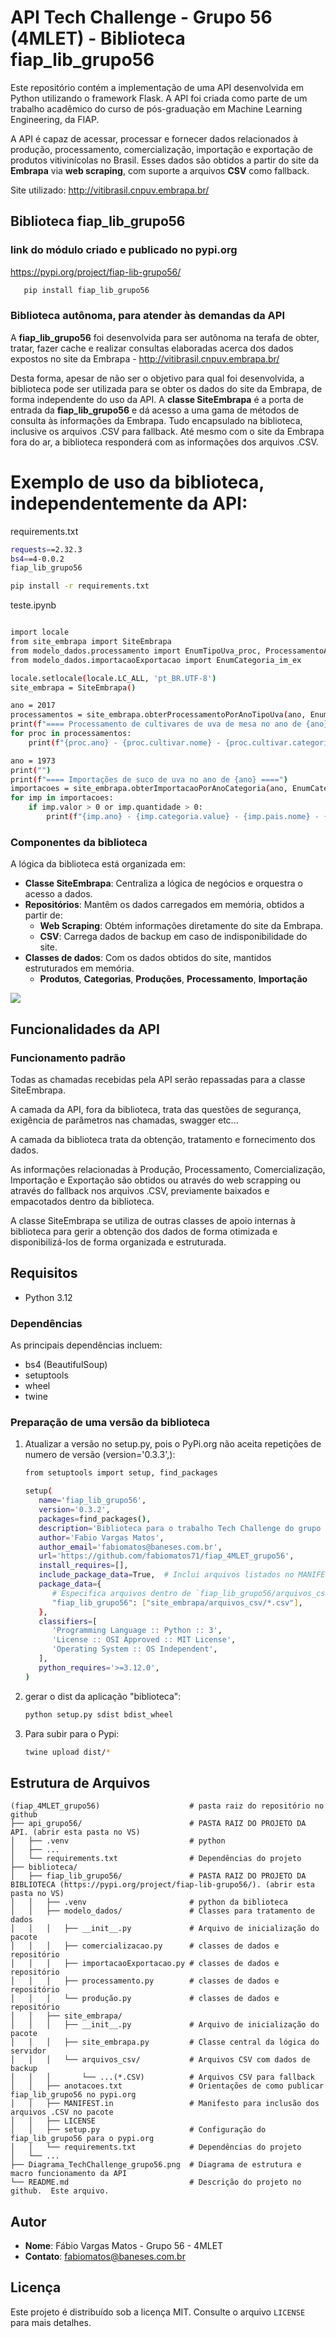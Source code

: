 
# API Tech Challenge - Grupo 56 (4MLET) - Biblioteca fiap_lib_grupo56

Este repositório contém a implementação de uma API desenvolvida em Python utilizando o framework Flask. A API foi criada como parte de um trabalho acadêmico do curso de pós-graduação em Machine Learning Engineering, da FIAP.

A API é capaz de acessar, processar e fornecer dados relacionados à produção, processamento, comercialização, importação e exportação de produtos vitivinícolas no Brasil. Esses dados são obtidos a partir do site da **Embrapa** via **web scraping**, com suporte a arquivos **CSV** como fallback.

Site utilizado: http://vitibrasil.cnpuv.embrapa.br/

## Biblioteca fiap_lib_grupo56

### link do módulo criado e publicado no pypi.org

https://pypi.org/project/fiap-lib-grupo56/

```bash
   pip install fiap_lib_grupo56
```

### Biblioteca autônoma, para atender às demandas da API

A **fiap_lib_grupo56** foi desenvolvida para ser autônoma na terafa de obter, tratar, fazer cache e realizar consultas elaboradas acerca dos dados expostos no site da Embrapa - http://vitibrasil.cnpuv.embrapa.br/

Desta forma, apesar de não ser o objetivo para qual foi desenvolvida, a biblioteca pode ser utilizada para se obter os dados do site da Embrapa, de forma independente do uso da API.  A **classe SiteEmbrapa** é a porta de entrada da **fiap_lib_grupo56** e dá acesso a uma gama de métodos de consulta às informações da Embrapa.  Tudo encapsulado na biblioteca, inclusive os arquivos .CSV para fallback.  Até mesmo com o site da Embrapa fora do ar, a biblioteca responderá com as informações dos arquivos .CSV.

# Exemplo de uso da biblioteca, independentemente da API:

requirements.txt
```bash
requests==2.32.3
bs4==4-0.0.2
fiap_lib_grupo56
```


```bash
pip install -r requirements.txt
```

teste.ipynb
```bash

import locale
from site_embrapa import SiteEmbrapa
from modelo_dados.processamento import EnumTipoUva_proc, ProcessamentoAnual
from modelo_dados.importacaoExportacao import EnumCategoria_im_ex

locale.setlocale(locale.LC_ALL, 'pt_BR.UTF-8')
site_embrapa = SiteEmbrapa()

ano = 2017
processamentos = site_embrapa.obterProcessamentoPorAnoTipoUva(ano, EnumTipoUva_proc.UVASDEMESA)
print(f"==== Processamento de cultivares de uva de mesa no ano de {ano} ====")
for proc in processamentos:
    print(f"{proc.ano} - {proc.cultivar.nome} - {proc.cultivar.categoria.nome} - {proc.quantidade:n}")

ano = 1973
print("")
print(f"==== Importações de suco de uva no ano de {ano} ====")
importacoes = site_embrapa.obterImportacaoPorAnoCategoria(ano, EnumCategoria_im_ex.SUCODEUVA)
for imp in importacoes:
    if imp.valor > 0 or imp.quantidade > 0:
        print(f"{imp.ano} - {imp.categoria.value} - {imp.pais.nome} - {imp.quantidade:n}- R${imp.valor:n}")

```


### Componentes da biblioteca
A lógica da biblioteca está organizada em:
- **Classe SiteEmbrapa**: Centraliza a lógica de negócios e orquestra o acesso a dados.
- **Repositórios**: Mantêm os dados carregados em memória, obtidos a partir de:
     - **Web Scraping**: Obtém informações diretamente do site da Embrapa.
     - **CSV**: Carrega dados de backup em caso de indisponibilidade do site.
- **Classes de dados**: Com os dados obtidos do site, mantidos estruturados em memória.
     - **Produtos**, **Categorias**, **Produções**, **Processamento**, **Importação** 

![](./ClassesSiteEmbrapa.png)

## Funcionalidades da API

### Funcionamento padrão
Todas as chamadas recebidas pela API serão repassadas para a classe SiteEmbrapa.

A camada da API, fora da biblioteca, trata das questões de segurança, exigência de parâmetros nas chamadas, swagger etc...

A camada da biblioteca trata da obtenção, tratamento e fornecimento dos dados.

As informações relacionadas à Produção, Processamento, Comercialização, Importação e Exportação são obtidos ou através do web scrapping ou através do fallback nos arquivos .CSV, previamente baixados e empacotados dentro da biblioteca.

A classe SiteEmbrapa se utiliza de outras classes de apoio internas à biblioteca para gerir a obtenção dos dados de forma otimizada e disponibilizá-los de forma organizada e estruturada.

## Requisitos

- Python 3.12

### Dependências
As principais dependências incluem:
- bs4 (BeautifulSoup)
- setuptools
- wheel
- twine

### Preparação de uma versão da biblioteca

1. Atualizar a versão no setup.py, pois o PyPi.org não aceita repetições de numero de versão (version='0.3.3',):
   ```bash
   from setuptools import setup, find_packages

   setup(
      name='fiap_lib_grupo56',
      version='0.3.2',
      packages=find_packages(),
      description='Biblioteca para o trabalho Tech Challenge do grupo 56 da 4MLET',
      author='Fabio Vargas Matos',
      author_email='fabiomatos@baneses.com.br',
      url='https://github.com/fabiomatos71/fiap_4MLET_grupo56',
      install_requires=[],
      include_package_data=True,  # Inclui arquivos listados no MANIFEST.in
      package_data={
         # Especifica arquivos dentro de `fiap_lib_grupo56/arquivos_csv/`
         "fiap_lib_grupo56": ["site_embrapa/arquivos_csv/*.csv"],
      },
      classifiers=[
         'Programming Language :: Python :: 3',
         'License :: OSI Approved :: MIT License',
         'Operating System :: OS Independent',
      ],
      python_requires='>=3.12.0',
   )   
   ```

2. gerar o dist da aplicação "biblioteca":
   ```bash
   python setup.py sdist bdist_wheel
   ```

3. Para subir para o Pypi:
   ```bash
   twine upload dist/*
   ```

## Estrutura de Arquivos

```
(fiap_4MLET_grupo56)                    # pasta raiz do repositório no github
├── api_grupo56/                        # PASTA RAIZ DO PROJETO DA API. (abrir esta pasta no VS)
│   ├── .venv                           # python
│   ├── ...                             
│   └── requirements.txt                # Dependências do projeto
├── biblioteca/                    
│   ├── fiap_lib_grupo56/               # PASTA RAIZ DO PROJETO DA BIBLIOTECA (https://pypi.org/project/fiap-lib-grupo56/). (abrir esta pasta no VS)
│   │   ├── .venv                       # python da biblioteca
│   │   ├── modelo_dados/               # Classes para tratamento de dados
│   │   │   ├── __init__.py             # Arquivo de inicialização do pacote
│   │   │   ├── comercializacao.py      # classes de dados e repositório
│   │   │   ├── importacaoExportacao.py # classes de dados e repositório
│   │   │   ├── processamento.py        # classes de dados e repositório
│   │   │   └── produção.py             # classes de dados e repositório
│   │   ├── site_embrapa/           
│   │   │   ├── __init__.py             # Arquivo de inicialização do pacote
│   │   │   ├── site_embrapa.py         # Classe central da lógica do servidor
│   │   │   └── arquivos_csv/           # Arquivos CSV com dados de backup
│   │   │       └── ...(*.CSV)          # Arquivos CSV para fallback
│   │   ├── anotacoes.txt               # Orientações de como publicar fiap_lib_grupo56 no pypi.org
│   │   ├── MANIFEST.in                 # Manifesto para inclusão dos arquivos .CSV no pacote
│   │   ├── LICENSE                     
│   │   ├── setup.py                    # Configuração do fiap_lib_grupo56 para o pypi.org
│   │   └── requirements.txt            # Dependências do projeto
│   └── ...
├── Diagrama_TechChallenge_grupo56.png  # Diagrama de estrutura e macro funcionamento da API
└── README.md                           # Descrição do projeto no github.  Este arquivo.
```

## Autor
- **Nome**: Fábio Vargas Matos - Grupo 56 - 4MLET
- **Contato**: [fabiomatos@baneses.com.br](mailto:fabiomatos@baneses.com.br)

## Licença
Este projeto é distribuído sob a licença MIT. Consulte o arquivo `LICENSE` para mais detalhes.
